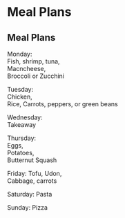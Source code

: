 # Meal Plans
## Meal Plans

Monday:   
Fish, shrimp, tuna,   
Macncheese,   
Broccoli or Zucchini

Tuesday:   
Chicken,   
Rice,
Carrots, peppers, or green beans


Wednesday:   
Takeaway

Thursday:   
Eggs,   
Potatoes,   
Butternut Squash


Friday:
Tofu,
Udon,   
Cabbage, carrots


Saturday:
Pasta

Sunday:
Pizza